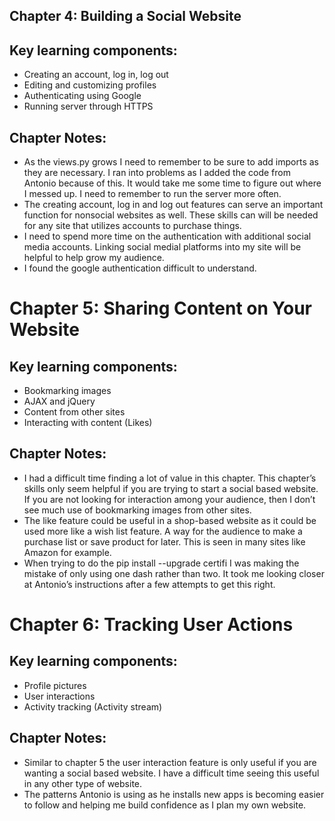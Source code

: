 ## Chapter 4: Building a Social Website
## Key learning components:
* Creating an account, log in, log out
* Editing and customizing profiles
* Authenticating using Google
* Running server through HTTPS
## Chapter Notes:
* As the views.py grows I need to remember to be sure to add imports as they are necessary.  I ran into problems as I added the code from Antonio because of this.  It would take me some time to figure out where I messed up.  I need to remember to run the server more often.  
* The creating account, log in and log out features can serve an important function for nonsocial websites as well.  These skills can will be needed for any site that utilizes accounts to purchase things.
* I need to spend more time on the authentication with additional social media accounts.  Linking social medial platforms into my site will be helpful to help grow my audience.
* I found the google authentication difficult to understand.  

# Chapter 5: Sharing Content on Your Website
## Key learning components:
* Bookmarking images
* AJAX and jQuery
* Content from other sites
* Interacting with content (Likes)
## Chapter Notes:
* I had a difficult time finding a lot of value in this chapter.  This chapter’s skills only seem helpful if you are trying to start a social based website.  If you are not looking for interaction among your audience, then I don’t see much use of bookmarking images from other sites.
* The like feature could be useful in a shop-based website as it could be used more like a wish list feature.  A way for the audience to make a purchase list or save product for later.  This is seen in many sites like Amazon for example.
* When trying to do the pip install --upgrade certifi I was making the mistake of only using one dash rather than two.  It took me looking closer at Antonio’s instructions after a few attempts to get this right.

# Chapter 6: Tracking User Actions
## Key learning components:
* Profile pictures
* User interactions
* Activity tracking (Activity stream)
## Chapter Notes:
* Similar to chapter 5 the user interaction feature is only useful if you are wanting a social based website.  I have a difficult time seeing this useful in any other type of website.  
* The patterns Antonio is using as he installs new apps is becoming easier to follow and helping me build confidence as I plan my own website.
